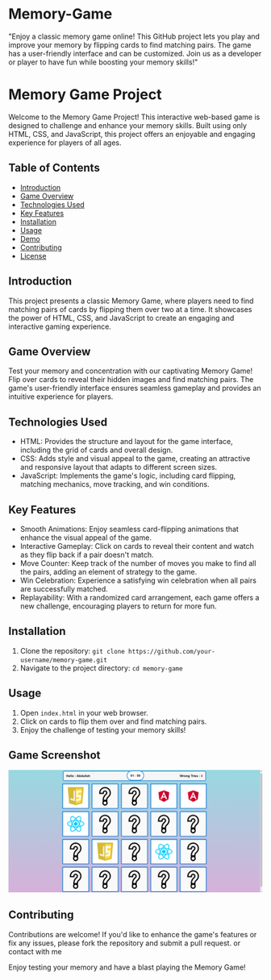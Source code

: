 # Memory-Game
"Enjoy a classic memory game online! This GitHub project lets you play and improve your memory by flipping cards to find matching pairs. The game has a user-friendly interface and can be customized. Join us as a developer or player to have fun while boosting your memory skills!"

# Memory Game Project

Welcome to the Memory Game Project! This interactive web-based game is designed to challenge and enhance your memory skills. Built using only HTML, CSS, and JavaScript, this project offers an enjoyable and engaging experience for players of all ages.

## Table of Contents
- [Introduction](#introduction)
- [Game Overview](#game-overview)
- [Technologies Used](#technologies-used)
- [Key Features](#key-features)
- [Installation](#installation)
- [Usage](#usage)
- [Demo](#demo)
- [Contributing](#contributing)
- [License](#license)

## Introduction
This project presents a classic Memory Game, where players need to find matching pairs of cards by flipping them over two at a time. It showcases the power of HTML, CSS, and JavaScript to create an engaging and interactive gaming experience.

## Game Overview
Test your memory and concentration with our captivating Memory Game! Flip over cards to reveal their hidden images and find matching pairs. The game's user-friendly interface ensures seamless gameplay and provides an intuitive experience for players.

## Technologies Used
- HTML: Provides the structure and layout for the game interface, including the grid of cards and overall design.
- CSS: Adds style and visual appeal to the game, creating an attractive and responsive layout that adapts to different screen sizes.
- JavaScript: Implements the game's logic, including card flipping, matching mechanics, move tracking, and win conditions.

## Key Features
- Smooth Animations: Enjoy seamless card-flipping animations that enhance the visual appeal of the game.
- Interactive Gameplay: Click on cards to reveal their content and watch as they flip back if a pair doesn't match.
- Move Counter: Keep track of the number of moves you make to find all the pairs, adding an element of strategy to the game.
- Win Celebration: Experience a satisfying win celebration when all pairs are successfully matched.
- Replayability: With a randomized card arrangement, each game offers a new challenge, encouraging players to return for more fun.

## Installation
1. Clone the repository: `git clone https://github.com/your-username/memory-game.git`
2. Navigate to the project directory: `cd memory-game`

## Usage
1. Open `index.html` in your web browser.
2. Click on cards to flip them over and find matching pairs.
3. Enjoy the challenge of testing your memory skills!

## Game Screenshot
<picture align="center"><img src = "https://github.com/AbdullahAbdelglil/Memory-Game/blob/main/pictures/game-2%20(1).png" width = 600px></picture>

## Contributing
Contributions are welcome! If you'd like to enhance the game's features or fix any issues, please fork the repository and submit a pull request.
or contact with me 

Enjoy testing your memory and have a blast playing the Memory Game!

